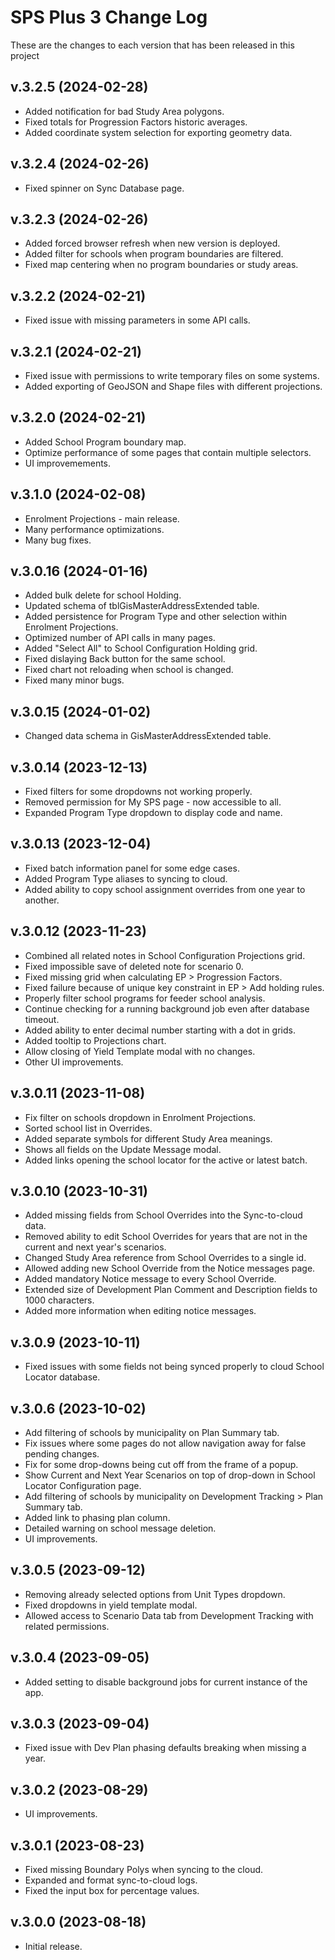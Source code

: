 # SPS Plus 3 Change Log

These are the changes to each version that has been released in this project

## v.3.2.5 (2024-02-28)

- Added notification for bad Study Area polygons.
- Fixed totals for Progression Factors historic averages.
- Added coordinate system selection for exporting geometry data.

## v.3.2.4 (2024-02-26)

- Fixed spinner on Sync Database page.

## v.3.2.3 (2024-02-26)

- Added forced browser refresh when new version is deployed.
- Added filter for schools when program boundaries are filtered.
- Fixed map centering when no program boundaries or study areas.

## v.3.2.2 (2024-02-21)

- Fixed issue with missing parameters in some API calls.

## v.3.2.1 (2024-02-21)

- Fixed issue with permissions to write temporary files on some systems.
- Added exporting of GeoJSON and Shape files with different projections.

## v.3.2.0 (2024-02-21)

- Added School Program boundary map.
- Optimize performance of some pages that contain multiple selectors.
- UI improvemements.

## v.3.1.0 (2024-02-08)

- Enrolment Projections - main release.
- Many performance optimizations.
- Many bug fixes.

## v.3.0.16 (2024-01-16)

- Added bulk delete for school Holding.
- Updated schema of tblGisMasterAddressExtended table.
- Added persistence for Program Type and other selection within Enrolment Projections.
- Optimized number of API calls in many pages.
- Added "Select All" to School Configuration Holding grid.
- Fixed dislaying Back button for the same school.
- Fixed chart not reloading when school is changed.
- Fixed many minor bugs.

## v.3.0.15 (2024-01-02)

- Changed data schema in GisMasterAddressExtended table.

## v.3.0.14 (2023-12-13)

- Fixed filters for some dropdowns not working properly.
- Removed permission for My SPS page - now accessible to all.
- Expanded Program Type dropdown to display code and name.

## v.3.0.13 (2023-12-04)

- Fixed batch information panel for some edge cases.
- Added Program Type aliases to syncing to cloud.
- Added ability to copy school assignment overrides from one year to another.

## v.3.0.12 (2023-11-23)

- Combined all related notes in School Configuration Projections grid.
- Fixed impossible save of deleted note for scenario 0.
- Fixed missing grid when calculating EP > Progression Factors.
- Fixed failure because of unique key constraint in EP > Add holding rules.
- Properly filter school programs for feeder school analysis.
- Continue checking for a running background job even after database timeout.
- Added ability to enter decimal number starting with a dot in grids.
- Added tooltip to Projections chart.
- Allow closing of Yield Template modal with no changes.
- Other UI improvements.

## v.3.0.11 (2023-11-08)

- Fix filter on schools dropdown in Enrolment Projections.
- Sorted school list in Overrides.
- Added separate symbols for different Study Area meanings.
- Shows all fields on the Update Message modal.
- Added links opening the school locator for the active or latest batch.

## v.3.0.10 (2023-10-31)
- Added missing fields from School Overrides into the Sync-to-cloud data.
- Removed ability to edit School Overrides for years that are not in the current and next year's scenarios.
- Changed Study Area reference from School Overrides to a single id.
- Allowed adding new School Override from the Notice messages page.
- Added mandatory Notice message to every School Override.
- Extended size of Development Plan Comment and Description fields to 1000 characters.
- Added more information when editing notice messages.

## v.3.0.9 (2023-10-11)

- Fixed issues with some fields not being synced properly to cloud School Locator database.

## v.3.0.6 (2023-10-02)

- Add filtering of schools by municipality on Plan Summary tab.
- Fix issues where some pages do not allow navigation away for false pending changes.
- Fix for some drop-downs being cut off from the frame of a popup.
- Show Current and Next Year Scenarios on top of drop-down in School Locator Configuration page.
- Add filtering of schools by municipality on Development Tracking > Plan Summary tab.
- Added link to phasing plan column.
- Detailed warning on school message deletion.
- UI improvements.

## v.3.0.5 (2023-09-12)

- Removing already selected options from Unit Types dropdown.
- Fixed dropdowns in yield template modal.
- Allowed access to Scenario Data tab from Development Tracking with related permissions.

## v.3.0.4 (2023-09-05)

- Added setting to disable background jobs for current instance of the app.

## v.3.0.3 (2023-09-04)

- Fixed issue with Dev Plan phasing defaults breaking when missing a year.

## v.3.0.2 (2023-08-29)

- UI improvements.

## v.3.0.1 (2023-08-23)

- Fixed missing Boundary Polys when syncing to the cloud.
- Expanded and format sync-to-cloud logs.
- Fixed the input box for percentage values.

## v.3.0.0 (2023-08-18)

- Initial release.
